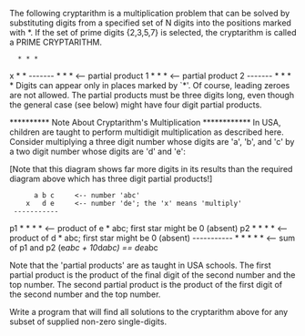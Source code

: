 The following cryptarithm is a multiplication problem that can be solved by 
substituting digits from a specified set of N digits into the positions marked with *. 
If the set of prime digits {2,3,5,7} is selected, the cryptarithm is called a PRIME CRYPTARITHM.

      * * *
   x    * *
    -------
      * * *         <-- partial product 1
    * * *           <-- partial product 2
    -------
    * * * *
Digits can appear only in places marked by `*'. Of course, leading zeroes are not allowed.
The partial products must be three digits long, even though the general case (see below) 
might have four digit partial products. 

********** Note About Cryptarithm's Multiplication ************ 
In USA, children are taught to perform multidigit multiplication as described here. Consider 
multiplying a three digit number whose digits are 'a', 'b', and 'c' by a two digit number whose 
digits are 'd' and 'e':

[Note that this diagram shows far more digits in its results than
the required diagram above which has three digit partial products!]

          a b c     <-- number 'abc'
        x   d e     <-- number 'de'; the 'x' means 'multiply'
     -----------
p1      * * * *     <-- product of e * abc; first star might be 0 (absent)
p2    * * * *       <-- product of d * abc; first star might be 0 (absent)
     -----------
      * * * * *     <-- sum of p1 and p2 (e*abc + 10*d*abc) == de*abc

Note that the 'partial products' are as taught in USA schools. The first partial product 
is the product of the final digit of the second number and the top number. The second partial 
product is the product of the first digit of the second number and the top number.

Write a program that will find all solutions to the cryptarithm above for any subset of 
supplied non-zero single-digits.